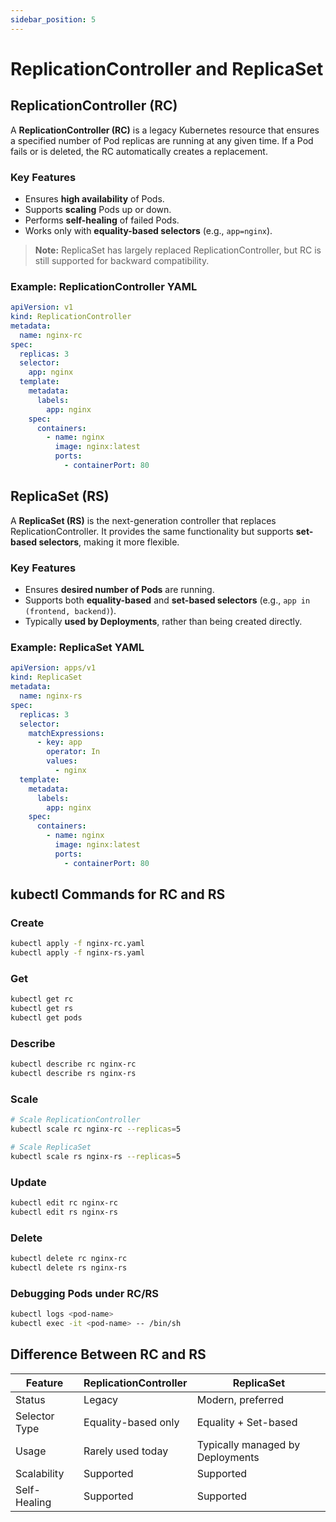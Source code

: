 ```yaml
---
sidebar_position: 5
---
```


# ReplicationController and ReplicaSet

## ReplicationController (RC)

<!-- markdownlint-disable MD024 -->

A **ReplicationController (RC)** is a legacy Kubernetes resource that ensures a specified number of Pod replicas are running at any given time. If a Pod fails or is deleted, the RC automatically creates a replacement.

### Key Features

- Ensures **high availability** of Pods.
- Supports **scaling** Pods up or down.
- Performs **self-healing** of failed Pods.
- Works only with **equality-based selectors** (e.g., `app=nginx`).

> **Note:** ReplicaSet has largely replaced ReplicationController, but RC is still supported for backward compatibility.

### Example: ReplicationController YAML

```yaml
apiVersion: v1
kind: ReplicationController
metadata:
  name: nginx-rc
spec:
  replicas: 3
  selector:
    app: nginx
  template:
    metadata:
      labels:
        app: nginx
    spec:
      containers:
        - name: nginx
          image: nginx:latest
          ports:
            - containerPort: 80
```

## ReplicaSet (RS)

A **ReplicaSet (RS)** is the next-generation controller that replaces ReplicationController. It provides the same functionality but supports **set-based selectors**, making it more flexible.

### Key Features

- Ensures **desired number of Pods** are running.
- Supports both **equality-based** and **set-based selectors** (e.g., `app in (frontend, backend)`).
- Typically **used by Deployments**, rather than being created directly.

### Example: ReplicaSet YAML

```yaml
apiVersion: apps/v1
kind: ReplicaSet
metadata:
  name: nginx-rs
spec:
  replicas: 3
  selector:
    matchExpressions:
      - key: app
        operator: In
        values:
          - nginx
  template:
    metadata:
      labels:
        app: nginx
    spec:
      containers:
        - name: nginx
          image: nginx:latest
          ports:
            - containerPort: 80
```

## kubectl Commands for RC and RS

### Create

```bash
kubectl apply -f nginx-rc.yaml
kubectl apply -f nginx-rs.yaml
```

### Get

```bash
kubectl get rc
kubectl get rs
kubectl get pods
```

### Describe

```bash
kubectl describe rc nginx-rc
kubectl describe rs nginx-rs
```

### Scale

```bash
# Scale ReplicationController
kubectl scale rc nginx-rc --replicas=5

# Scale ReplicaSet
kubectl scale rs nginx-rs --replicas=5
```

### Update

```bash
kubectl edit rc nginx-rc
kubectl edit rs nginx-rs
```

### Delete

```bash
kubectl delete rc nginx-rc
kubectl delete rs nginx-rs
```

### Debugging Pods under RC/RS

```bash
kubectl logs <pod-name>
kubectl exec -it <pod-name> -- /bin/sh
```

## Difference Between RC and RS

| Feature       | ReplicationController | ReplicaSet                       |
| ------------- | --------------------- | -------------------------------- |
| Status        | Legacy                | Modern, preferred                |
| Selector Type | Equality-based only   | Equality + Set-based             |
| Usage         | Rarely used today     | Typically managed by Deployments |
| Scalability   | Supported             | Supported                        |
| Self-Healing  | Supported             | Supported                        |

